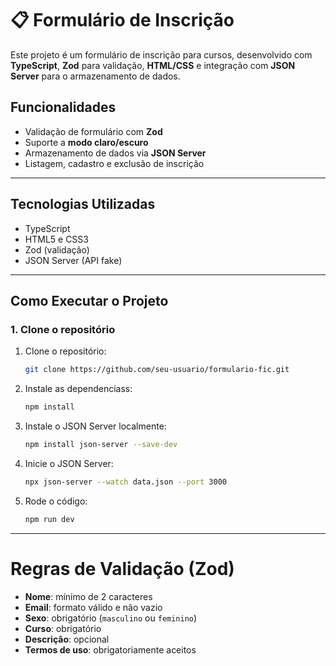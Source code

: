 # 📋 Formulário de Inscrição

Este projeto é um formulário de inscrição para cursos, desenvolvido com **TypeScript**, **Zod** para validação, **HTML/CSS** e integração com **JSON Server** para o armazenamento de dados.

## Funcionalidades

- Validação de formulário com **Zod**
- Suporte a **modo claro/escuro**
- Armazenamento de dados via **JSON Server**
- Listagem, cadastro e exclusão de inscrição

---

## Tecnologias Utilizadas

- TypeScript
- HTML5 e CSS3
- Zod (validação)
- JSON Server (API fake)

---

## Como Executar o Projeto

### 1. Clone o repositório

1. Clone o repositório:
   ```bash
   git clone https://github.com/seu-usuario/formulario-fic.git
2. Instale as dependenciass:
   ```bash
   npm install
3. Instale o JSON Server localmente:
   ```bash
   npm install json-server --save-dev
4. Inicie o JSON Server:
   ```bash
   npx json-server --watch data.json --port 3000 
5. Rode o código:
   ```bash
   npm run dev

---

# Regras de Validação (Zod)

- **Nome**: mínimo de 2 caracteres
- **Email**: formato válido e não vazio
- **Sexo**: obrigatório (`masculino` ou `feminino`)
- **Curso**: obrigatório
- **Descrição**: opcional
- **Termos de uso**: obrigatoriamente aceitos
